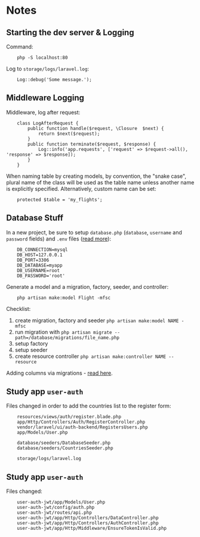 # Notes

## Starting the dev server & Logging

Command:

```
    php -S localhost:80
```

Log to `storage/logs/laravel.log`:

```
    Log::debug('Some message.');
```

## Middleware Logging

Middleware, log after request:

```
    class LogAfterRequest {
        public function handle($request, \Closure  $next) {
            return $next($request);
        }
        public function terminate($request, $response) {
            Log::info('app.requests', ['request' => $request->all(), 'response' => $response]);
        }
    }
```

When naming table by creating models, by convention, the "snake case", plural name of the class will be used as the table name unless another name is explicitly specified. Alternatively, custom name can be set:

```
	protected $table = 'my_flights';
```

## Database Stuff

In a new project, be sure to setup `database.php` (`database`, `username` and `password` fields) and `.env` files ([read more](https://stackoverflow.com/questions/61594990/sqlstatehy000-1045-access-denied-for-user-rootlocalhost-using-password)):

```
    DB_CONNECTION=mysql
    DB_HOST=127.0.0.1
    DB_PORT=3306
    DB_DATABASE=myapp
    DB_USERNAME=root
    DB_PASSWORD='root'
```

Generate a model and a migration, factory, seeder, and controller:

```
    php artisan make:model Flight -mfsc
```

Checklist:

1. create migration, factory and seeder `php artisan make:model NAME -mfsc`
2. run migration with `php artisan migrate --path=/database/migrations/file_name.php`
3. setup factory
4. setup seeder
5. create resource controller `php artisan make:controller NAME --resource`

Adding columns via migrations - [read here](https://stackoverflow.com/questions/16791613/laravel-add-a-new-column-to-existing-table-in-a-migration).

## Study app `user-auth`

Files changed in order to add the countries list to the register form:

```
    resources/views/auth/register.blade.php
    app/Http/Controllers/Auth/RegisterController.php
    vendor/laravel/ui/auth-backend/RegistersUsers.php
    app/Models/User.php

    database/seeders/DatabaseSeeder.php
    database/seeders/CountriesSeeder.php

    storage/logs/laravel.log
```

## Study app `user-auth`

Files changed:

```
    user-auth-jwt/app/Models/User.php
    user-auth-jwt/config/auth.php
    user-auth-jwt/routes/api.php
    user-auth-jwt/app/Http/Controllers/DataController.php
    user-auth-jwt/app/Http/Controllers/AuthController.php
    user-auth-jwt/app/Http/Middleware/EnsureTokenIsValid.php
```
